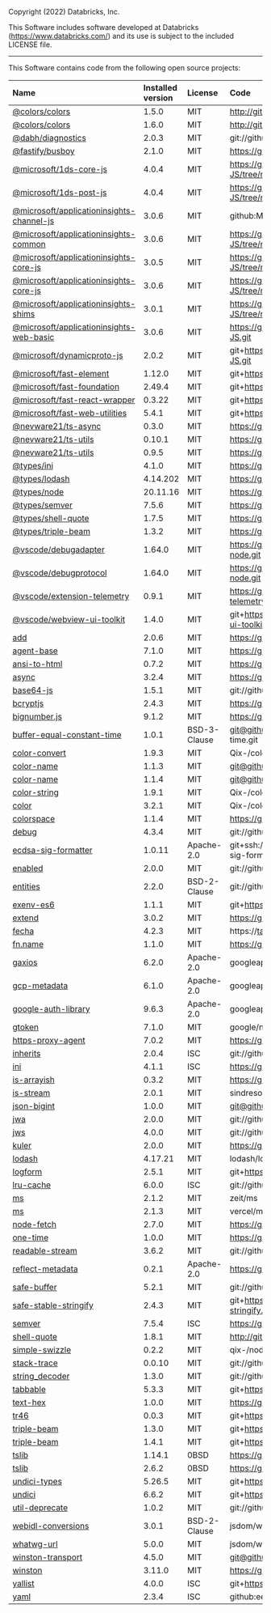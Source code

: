 Copyright (2022) Databricks, Inc.

This Software includes software developed at Databricks (https://www.databricks.com/) and its use is subject to the included LICENSE file.
***
This Software contains code from the following open source projects:

| Name             | Installed version | License | Code                                                 |
| :--------------- | :---------------- | :----------- | :--------------------------------------------------- |
| [@colors/colors](https://www.npmjs.com/package/@colors/colors) | 1.5.0 | MIT | http://github.com/DABH/colors.js.git |
| [@colors/colors](https://www.npmjs.com/package/@colors/colors) | 1.6.0 | MIT | http://github.com/DABH/colors.js.git |
| [@dabh/diagnostics](https://www.npmjs.com/package/@dabh/diagnostics) | 2.0.3 | MIT | git://github.com/3rd-Eden/diagnostics.git |
| [@fastify/busboy](https://www.npmjs.com/package/@fastify/busboy) | 2.1.0 | MIT | https://github.com/fastify/busboy.git |
| [@microsoft/1ds-core-js](https://www.npmjs.com/package/@microsoft/1ds-core-js) | 4.0.4 | MIT | https://github.com/microsoft/ApplicationInsights-JS/tree/main/shared/1ds-core-js |
| [@microsoft/1ds-post-js](https://www.npmjs.com/package/@microsoft/1ds-post-js) | 4.0.4 | MIT | https://github.com/microsoft/ApplicationInsights-JS/tree/main/channels/1ds-post-js |
| [@microsoft/applicationinsights-channel-js](https://www.npmjs.com/package/@microsoft/applicationinsights-channel-js) | 3.0.6 | MIT | github:Microsoft/applicationinsights-js |
| [@microsoft/applicationinsights-common](https://www.npmjs.com/package/@microsoft/applicationinsights-common) | 3.0.6 | MIT | https://github.com/microsoft/ApplicationInsights-JS/tree/main/shared/AppInsightsCommon |
| [@microsoft/applicationinsights-core-js](https://www.npmjs.com/package/@microsoft/applicationinsights-core-js) | 3.0.5 | MIT | https://github.com/microsoft/ApplicationInsights-JS/tree/main/shared/AppInsightsCore |
| [@microsoft/applicationinsights-core-js](https://www.npmjs.com/package/@microsoft/applicationinsights-core-js) | 3.0.6 | MIT | https://github.com/microsoft/ApplicationInsights-JS/tree/main/shared/AppInsightsCore |
| [@microsoft/applicationinsights-shims](https://www.npmjs.com/package/@microsoft/applicationinsights-shims) | 3.0.1 | MIT | https://github.com/microsoft/ApplicationInsights-JS/tree/main/tools/shims |
| [@microsoft/applicationinsights-web-basic](https://www.npmjs.com/package/@microsoft/applicationinsights-web-basic) | 3.0.6 | MIT | https://github.com/microsoft/ApplicationInsights-JS.git |
| [@microsoft/dynamicproto-js](https://www.npmjs.com/package/@microsoft/dynamicproto-js) | 2.0.2 | MIT | git+https://github.com/microsoft/DynamicProto-JS.git |
| [@microsoft/fast-element](https://www.npmjs.com/package/@microsoft/fast-element) | 1.12.0 | MIT | git+https://github.com/Microsoft/fast.git |
| [@microsoft/fast-foundation](https://www.npmjs.com/package/@microsoft/fast-foundation) | 2.49.4 | MIT | git+https://github.com/Microsoft/fast.git |
| [@microsoft/fast-react-wrapper](https://www.npmjs.com/package/@microsoft/fast-react-wrapper) | 0.3.22 | MIT | git+https://github.com/Microsoft/fast.git |
| [@microsoft/fast-web-utilities](https://www.npmjs.com/package/@microsoft/fast-web-utilities) | 5.4.1 | MIT | git+https://github.com/Microsoft/fast.git |
| [@nevware21/ts-async](https://www.npmjs.com/package/@nevware21/ts-async) | 0.3.0 | MIT | https://github.com/nevware21/ts-async.git |
| [@nevware21/ts-utils](https://www.npmjs.com/package/@nevware21/ts-utils) | 0.10.1 | MIT | https://github.com/nevware21/ts-utils.git |
| [@nevware21/ts-utils](https://www.npmjs.com/package/@nevware21/ts-utils) | 0.9.5 | MIT | https://github.com/nevware21/ts-utils.git |
| [@types/ini](https://www.npmjs.com/package/@types/ini) | 4.1.0 | MIT | https://github.com/DefinitelyTyped/DefinitelyTyped.git |
| [@types/lodash](https://www.npmjs.com/package/@types/lodash) | 4.14.202 | MIT | https://github.com/DefinitelyTyped/DefinitelyTyped.git |
| [@types/node](https://www.npmjs.com/package/@types/node) | 20.11.16 | MIT | https://github.com/DefinitelyTyped/DefinitelyTyped.git |
| [@types/semver](https://www.npmjs.com/package/@types/semver) | 7.5.6 | MIT | https://github.com/DefinitelyTyped/DefinitelyTyped.git |
| [@types/shell-quote](https://www.npmjs.com/package/@types/shell-quote) | 1.7.5 | MIT | https://github.com/DefinitelyTyped/DefinitelyTyped.git |
| [@types/triple-beam](https://www.npmjs.com/package/@types/triple-beam) | 1.3.2 | MIT | https://github.com/DefinitelyTyped/DefinitelyTyped.git |
| [@vscode/debugadapter](https://www.npmjs.com/package/@vscode/debugadapter) | 1.64.0 | MIT | https://github.com/microsoft/vscode-debugadapter-node.git |
| [@vscode/debugprotocol](https://www.npmjs.com/package/@vscode/debugprotocol) | 1.64.0 | MIT | https://github.com/microsoft/vscode-debugadapter-node.git |
| [@vscode/extension-telemetry](https://www.npmjs.com/package/@vscode/extension-telemetry) | 0.9.1 | MIT | https://github.com/Microsoft/vscode-extension-telemetry.git |
| [@vscode/webview-ui-toolkit](https://www.npmjs.com/package/@vscode/webview-ui-toolkit) | 1.4.0 | MIT | git+https://github.com/microsoft/vscode-webview-ui-toolkit.git |
| [add](https://www.npmjs.com/package/add) | 2.0.6 | MIT | https://github.com/ben-ng/add.git |
| [agent-base](https://www.npmjs.com/package/agent-base) | 7.1.0 | MIT | https://github.com/TooTallNate/proxy-agents.git |
| [ansi-to-html](https://www.npmjs.com/package/ansi-to-html) | 0.7.2 | MIT | https://github.com/rburns/ansi-to-html.git |
| [async](https://www.npmjs.com/package/async) | 3.2.4 | MIT | https://github.com/caolan/async.git |
| [base64-js](https://www.npmjs.com/package/base64-js) | 1.5.1 | MIT | git://github.com/beatgammit/base64-js.git |
| [bcryptjs](https://www.npmjs.com/package/bcryptjs) | 2.4.3 | MIT | https://github.com/dcodeIO/bcrypt.js.git |
| [bignumber.js](https://www.npmjs.com/package/bignumber.js) | 9.1.2 | MIT | https://github.com/MikeMcl/bignumber.js.git |
| [buffer-equal-constant-time](https://www.npmjs.com/package/buffer-equal-constant-time) | 1.0.1 | BSD-3-Clause | git@github.com:goinstant/buffer-equal-constant-time.git |
| [color-convert](https://www.npmjs.com/package/color-convert) | 1.9.3 | MIT | Qix-/color-convert |
| [color-name](https://www.npmjs.com/package/color-name) | 1.1.3 | MIT | git@github.com:dfcreative/color-name.git |
| [color-name](https://www.npmjs.com/package/color-name) | 1.1.4 | MIT | git@github.com:colorjs/color-name.git |
| [color-string](https://www.npmjs.com/package/color-string) | 1.9.1 | MIT | Qix-/color-string |
| [color](https://www.npmjs.com/package/color) | 3.2.1 | MIT | Qix-/color |
| [colorspace](https://www.npmjs.com/package/colorspace) | 1.1.4 | MIT | https://github.com/3rd-Eden/colorspace |
| [debug](https://www.npmjs.com/package/debug) | 4.3.4 | MIT | git://github.com/debug-js/debug.git |
| [ecdsa-sig-formatter](https://www.npmjs.com/package/ecdsa-sig-formatter) | 1.0.11 | Apache-2.0 | git+ssh://git@github.com/Brightspace/node-ecdsa-sig-formatter.git |
| [enabled](https://www.npmjs.com/package/enabled) | 2.0.0 | MIT | git://github.com/3rd-Eden/enabled.git |
| [entities](https://www.npmjs.com/package/entities) | 2.2.0 | BSD-2-Clause | git://github.com/fb55/entities.git |
| [exenv-es6](https://www.npmjs.com/package/exenv-es6) | 1.1.1 | MIT | git+https://github.com/chrisdholt/exenv-es6.git |
| [extend](https://www.npmjs.com/package/extend) | 3.0.2 | MIT | https://github.com/justmoon/node-extend.git |
| [fecha](https://www.npmjs.com/package/fecha) | 4.2.3 | MIT | https://taylorhakes@github.com/taylorhakes/fecha.git |
| [fn.name](https://www.npmjs.com/package/fn.name) | 1.1.0 | MIT | https://github.com/3rd-Eden/fn.name |
| [gaxios](https://www.npmjs.com/package/gaxios) | 6.2.0 | Apache-2.0 | googleapis/gaxios |
| [gcp-metadata](https://www.npmjs.com/package/gcp-metadata) | 6.1.0 | Apache-2.0 | googleapis/gcp-metadata |
| [google-auth-library](https://www.npmjs.com/package/google-auth-library) | 9.6.3 | Apache-2.0 | googleapis/google-auth-library-nodejs.git |
| [gtoken](https://www.npmjs.com/package/gtoken) | 7.1.0 | MIT | google/node-gtoken |
| [https-proxy-agent](https://www.npmjs.com/package/https-proxy-agent) | 7.0.2 | MIT | https://github.com/TooTallNate/proxy-agents.git |
| [inherits](https://www.npmjs.com/package/inherits) | 2.0.4 | ISC | git://github.com/isaacs/inherits |
| [ini](https://www.npmjs.com/package/ini) | 4.1.1 | ISC | https://github.com/npm/ini.git |
| [is-arrayish](https://www.npmjs.com/package/is-arrayish) | 0.3.2 | MIT | https://github.com/qix-/node-is-arrayish.git |
| [is-stream](https://www.npmjs.com/package/is-stream) | 2.0.1 | MIT | sindresorhus/is-stream |
| [json-bigint](https://www.npmjs.com/package/json-bigint) | 1.0.0 | MIT | git@github.com:sidorares/json-bigint.git |
| [jwa](https://www.npmjs.com/package/jwa) | 2.0.0 | MIT | git://github.com/brianloveswords/node-jwa.git |
| [jws](https://www.npmjs.com/package/jws) | 4.0.0 | MIT | git://github.com/brianloveswords/node-jws.git |
| [kuler](https://www.npmjs.com/package/kuler) | 2.0.0 | MIT | https://github.com/3rd-Eden/kuler |
| [lodash](https://www.npmjs.com/package/lodash) | 4.17.21 | MIT | lodash/lodash |
| [logform](https://www.npmjs.com/package/logform) | 2.5.1 | MIT | git+https://github.com/winstonjs/logform.git |
| [lru-cache](https://www.npmjs.com/package/lru-cache) | 6.0.0 | ISC | git://github.com/isaacs/node-lru-cache.git |
| [ms](https://www.npmjs.com/package/ms) | 2.1.2 | MIT | zeit/ms |
| [ms](https://www.npmjs.com/package/ms) | 2.1.3 | MIT | vercel/ms |
| [node-fetch](https://www.npmjs.com/package/node-fetch) | 2.7.0 | MIT | https://github.com/bitinn/node-fetch.git |
| [one-time](https://www.npmjs.com/package/one-time) | 1.0.0 | MIT | https://github.com/3rd-Eden/one-time.git |
| [readable-stream](https://www.npmjs.com/package/readable-stream) | 3.6.2 | MIT | git://github.com/nodejs/readable-stream |
| [reflect-metadata](https://www.npmjs.com/package/reflect-metadata) | 0.2.1 | Apache-2.0 | https://github.com/rbuckton/reflect-metadata.git |
| [safe-buffer](https://www.npmjs.com/package/safe-buffer) | 5.2.1 | MIT | git://github.com/feross/safe-buffer.git |
| [safe-stable-stringify](https://www.npmjs.com/package/safe-stable-stringify) | 2.4.3 | MIT | git+https://github.com/BridgeAR/safe-stable-stringify.git |
| [semver](https://www.npmjs.com/package/semver) | 7.5.4 | ISC | https://github.com/npm/node-semver.git |
| [shell-quote](https://www.npmjs.com/package/shell-quote) | 1.8.1 | MIT | http://github.com/ljharb/shell-quote.git |
| [simple-swizzle](https://www.npmjs.com/package/simple-swizzle) | 0.2.2 | MIT | qix-/node-simple-swizzle |
| [stack-trace](https://www.npmjs.com/package/stack-trace) | 0.0.10 | MIT | git://github.com/felixge/node-stack-trace.git |
| [string_decoder](https://www.npmjs.com/package/string_decoder) | 1.3.0 | MIT | git://github.com/nodejs/string_decoder.git |
| [tabbable](https://www.npmjs.com/package/tabbable) | 5.3.3 | MIT | git+https://github.com/focus-trap/tabbable.git |
| [text-hex](https://www.npmjs.com/package/text-hex) | 1.0.0 | MIT | https://github.com/3rd-Eden/text-hex |
| [tr46](https://www.npmjs.com/package/tr46) | 0.0.3 | MIT | git+https://github.com/Sebmaster/tr46.js.git |
| [triple-beam](https://www.npmjs.com/package/triple-beam) | 1.3.0 | MIT | git+https://github.com/winstonjs/triple-beam.git |
| [triple-beam](https://www.npmjs.com/package/triple-beam) | 1.4.1 | MIT | git+https://github.com/winstonjs/triple-beam.git |
| [tslib](https://www.npmjs.com/package/tslib) | 1.14.1 | 0BSD | https://github.com/Microsoft/tslib.git |
| [tslib](https://www.npmjs.com/package/tslib) | 2.6.2 | 0BSD | https://github.com/Microsoft/tslib.git |
| [undici-types](https://www.npmjs.com/package/undici-types) | 5.26.5 | MIT | git+https://github.com/nodejs/undici.git |
| [undici](https://www.npmjs.com/package/undici) | 6.6.2 | MIT | git+https://github.com/nodejs/undici.git |
| [util-deprecate](https://www.npmjs.com/package/util-deprecate) | 1.0.2 | MIT | git://github.com/TooTallNate/util-deprecate.git |
| [webidl-conversions](https://www.npmjs.com/package/webidl-conversions) | 3.0.1 | BSD-2-Clause | jsdom/webidl-conversions |
| [whatwg-url](https://www.npmjs.com/package/whatwg-url) | 5.0.0 | MIT | jsdom/whatwg-url |
| [winston-transport](https://www.npmjs.com/package/winston-transport) | 4.5.0 | MIT | git@github.com:winstonjs/winston-transport.git |
| [winston](https://www.npmjs.com/package/winston) | 3.11.0 | MIT | https://github.com/winstonjs/winston.git |
| [yallist](https://www.npmjs.com/package/yallist) | 4.0.0 | ISC | git+https://github.com/isaacs/yallist.git |
| [yaml](https://www.npmjs.com/package/yaml) | 2.3.4 | ISC | github:eemeli/yaml |

